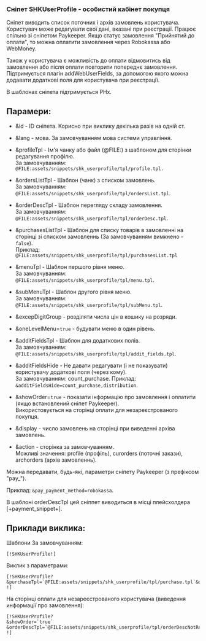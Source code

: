 
### Сніпет SHKUserProfile - особистий кабінет покупця ###

Сніпет виводить список поточних і архів замовлень користувача. Користувач може редагувати свої дані, вказані при реєстрації. Працює спільно зі сніпетом Paykeeper. Якщо статус замовлення "Прийнятий до оплати", то можна оплатити замовлення через Robokassa або WebMoney. 

Також у користувача є можливість до оплати відмовитись від замовлення або після оплати повторити попереднє замовлення.
Підтримується плагін addWebUserFields, за допомогою якого можна додавати додаткові поля для користувача при реєстрації.

В шаблонах сніпета підтримується PHx.

## Парамери: ##
- &id  - ID сніпета. Корисно при виклику декілька разів на одній ст.
- &lang - мова. За замовчуванням мова системи управління.
- &profileTpl - Ім'я чанку або файл (@FILE:) з шаблоном для сторінки редагування профілю.
<BR>За замовчуванням: `@FILE:assets/snippets/shk_userprofile/tpl/profile.tpl.`

- &ordersListTpl - Шаблон (чанк) з списком замовлень.
<BR>За замовчуванням: `@FILE:assets/snippets/shk_userprofile/tpl/ordersList.tpl`.

- &orderDescTpl - Шаблон перегляду складу замовлення.
<BR>За замовчуванням: `@FILE:assets/snippets/shk_userprofile/tpl/orderDesc.tpl`.

- &purchasesListTpl - Шаблон для списку товарів в замовленні на сторінці зі списком замовленнь (За замовчуванням вимкнено - `false`).
<BR>Приклад: `@FILE:assets/snippets/shk_userprofile/tpl/purchasesList.tpl`

- &menuTpl - Шаблон першого рівня меню.
<BR>За замовчуванням: `@FILE:assets/snippets/shk_userprofile/tpl/menu.tpl`.

- &subMenuTpl - Шаблон другого рівня меню.
<BR>За замовчуванням: `@FILE:assets/snippets/shk_userprofile/tpl/subMenu.tpl`.

- &excepDigitGroup - розділяти числа цін в кошику на розряди.

- &oneLevelMenu=`true` - будувати меню в один рівень.

- &additFieldsTpl - Шаблон для додаткових полів.
<BR>За замовчуванням: `@FILE:assets/snippets/shk_userprofile/tpl/addit_fields.tpl`.

- &additFieldsHide - Не давати редагувати (і не показувати) користувачу додаткові поля (через кому).
<BR>За замовчуванням: count_purchase.
Приклад: `&additFieldsHide=count_purchase,distribution`.

- &showOrder=`true` - показати інформацію про замовлення і оплатити (якщо встановлений сніпет Paykeeper).
<BR>Використовується на сторінці оплати для незареєстрованого покупця.

- &display - число замовлень на сторінці при виведенні архіва замовлень. 

- &action - сторінка за замовчуванням.
<BR> Можливі значення: profile (профіль), curorders (поточні закази), archorders (архів замовленнь).

Можна передавати, будь-які, параметри сніпету Paykeeper (з префіксом "pay_").

Приклад: `&pay_payment_method=robokassa`.

В шаблоні orderDescTpl цей сніппет виводиться в місці плейсхолдера [+payment_snippet+].


## Приклади виклика: ##

Шаблони За замовчуванням:
```
[!SHKUserProfile!]
```

Виклик з параметрами:
```
[!SHKUserProfile? 
&purchaseTpl=`@FILE:assets/snippets/shk_userprofile/tpl/purchase.tpl`&oneLevelMenu=`true`
!]
```
На сторінці оплати для незареєстрованого користувача (виведення информації про замовлення):
```
[!SHKUserProfile?
&showOrder=`true`
&orderDescTpl=`@FILE:assets/snippets/shk_userprofile/tpl/orderDescNotRegd.tpl`
!]
```
